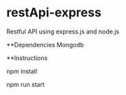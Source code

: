 # restApi-express
Restful API using express.js and node.js

**Dependencies
Mongodb

**Instructions

npm install

npm run start
